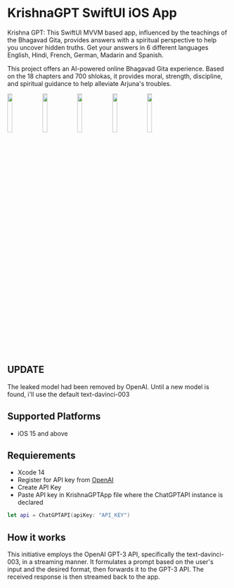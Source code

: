 # KrishnaGPT SwiftUI iOS App
Krishna GPT: This SwiftUI MVVM based app, influenced by the teachings of the Bhagavad Gita, provides answers with a spiritual perspective to help you uncover hidden truths.
Get your answers in 6 different languages English, Hindi, French, German, Madarin and Spanish.

This project offers an AI-powered online Bhagavad Gita experience. Based on the 18 chapters and 700 shlokas, it provides moral, strength, discipline, and spiritual guidance to help alleviate Arjuna's troubles.

<img src="https://user-images.githubusercontent.com/7702191/217727798-66866075-82ab-40bb-bc20-0861d69b4724.jpg" width="15%"></img> 
<img src="https://user-images.githubusercontent.com/7702191/217727725-7cc3a52a-1554-4d5d-9477-6f9194559fdd.jpg" width="15%"></img>
<img src="https://user-images.githubusercontent.com/7702191/217727743-badb8f8b-a34d-4671-8d28-d45b57d7b940.jpg" width="15%"></img>
<img src="https://user-images.githubusercontent.com/7702191/217727778-1255cab8-3e07-4424-9906-3d81df556346.jpg" width="15%"></img> 
<img src="https://user-images.githubusercontent.com/7702191/217727789-04ae3de6-1f7a-401b-8276-11510b3ff8dd.jpg" width="15%"></img> 

## UPDATE

The leaked model had been removed by OpenAI. Until a new model is found, i'll use the default text-davinci-003

## Supported Platforms

- iOS 15 and above

## Requierements
- Xcode 14 
- Register for API key from [OpenAI](https://openai.com/api)
- Create API Key
- Paste API key in KrishnaGPTApp file where the ChatGPTAPI instance is declared

```swift
let api = ChatGPTAPI(apiKey: "API_KEY")
```

## How it works

This initiative employs the OpenAI GPT-3 API, specifically the text-davinci-003, in a streaming manner. It formulates a prompt based on the user's input and the desired format, then forwards it to the GPT-3 API. The received response is then streamed back to the app.
